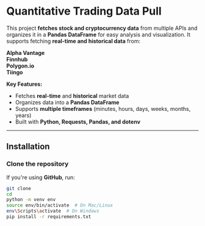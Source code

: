 # Quantitative Trading Data Pull

This project **fetches stock and cryptocurrency data** from multiple APIs and organizes it in a **Pandas DataFrame** for easy analysis and visualization. It supports fetching **real-time and historical data** from:

**Alpha Vantage**  
**Finnhub**  
**Polygon.io**  
**Tiingo**  

**Key Features:**
- Fetches **real-time** and **historical** market data
- Organizes data into a **Pandas DataFrame**
- Supports **multiple timeframes** (minutes, hours, days, weeks, months, years)
- Built with **Python, Requests, Pandas, and dotenv**

---

## Installation

### **Clone the repository**
If you're using **GitHub**, run:

```sh
git clone 
cd 
python -m venv env
source env/bin/activate  # On Mac/Linux
env\Scripts\activate  # On Windows
pip install -r requirements.txt

